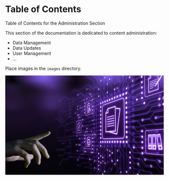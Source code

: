 # Table of Contents

Table of Contents for the Administration Section

This section of the documentation is dedicated to content administration:

- Data Management
- Data Updates
- User Management
- ...

Place images in the `images` directory.

![Data Management](images/gestion_donnees.jpg)